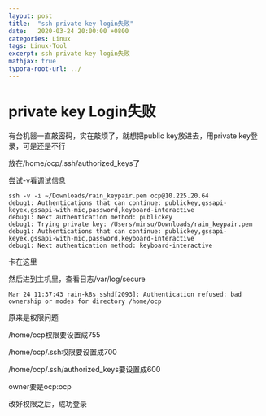 ```yaml
---
layout: post
title:  "ssh private key login失败"
date:   2020-03-24 20:00:00 +0800
categories: Linux
tags: Linux-Tool
excerpt: ssh private key login失败
mathjax: true
typora-root-url: ../
---
```


# private key Login失败

有台机器一直敲密码，实在敲烦了，就想把public key放进去，用private key登录，可是还是不行

放在/home/ocp/.ssh/authorized_keys了

尝试-v看调试信息

```
ssh -v -i ~/Downloads/rain_keypair.pem ocp@10.225.20.64
debug1: Authentications that can continue: publickey,gssapi-keyex,gssapi-with-mic,password,keyboard-interactive
debug1: Next authentication method: publickey
debug1: Trying private key: /Users/minsu/Downloads/rain_keypair.pem
debug1: Authentications that can continue: publickey,gssapi-keyex,gssapi-with-mic,password,keyboard-interactive
debug1: Next authentication method: keyboard-interactive
```

卡在这里

然后进到主机里，查看日志/var/log/secure

```shell
Mar 24 11:37:43 rain-k8s sshd[2093]: Authentication refused: bad ownership or modes for directory /home/ocp
```

原来是权限问题

/home/ocp权限要设置成755

/home/ocp/.ssh权限要设置成700

/home/ocp/.ssh/authorized_keys要设置成600

owner要是ocp:ocp

改好权限之后，成功登录


